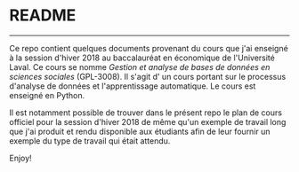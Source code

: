# README

***

Ce repo contient quelques documents provenant du cours que j'ai enseigné à la session 
d'hiver 2018 au baccalauréat en économique de l'Université Laval. Ce cours se nomme
*Gestion et analyse de bases de données en sciences sociales* (GPL-3008). Il s'agit d' un
cours portant sur le processus d'analyse de données et l'apprentissage automatique. Le 
cours est enseigné en Python.

Il est notamment possible de trouver dans le présent repo le plan de cours officiel pour
la session d'hiver 2018 de même qu'un exemple de travail long que j'ai produit et rendu
disponible aux étudiants afin de leur fournir un exemple du type de travail qui était
attendu.

Enjoy!